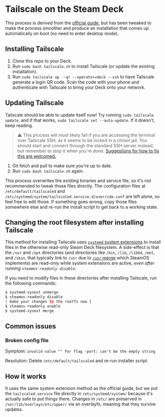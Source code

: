 # Tailscale on the Steam Deck

This process is derived from the [official guide][official-guide], but has been
tweaked to make the process smoother and produce an installation that comes up
automatically on boot (no need to enter desktop mode).

## Installing Tailscale

1. Clone this repo to your Deck.
2. Run `sudo bash tailscale.sh` to install Tailscale (or update the existing
   installation).
3. Run `sudo tailscale up --qr --operator=deck --ssh` to have Tailscale generate
   a login QR code. Scan the code with your phone and authenticate with
   Tailscale to bring your Deck onto your network.

## Updating Tailscale

Tailscale should be able to update itself now! Try running
`sudo tailscale update`, and if that works, `sudo tailscale set --auto-update`.
If it doesn't, keep reading.

> ⚠️ This process will most likely fail if you are accessing the terminal over
> Tailscale SSH, as it seems to be locked in a chroot jail. You should start and
> connect through the standard SSH server instead, but remember to stop it when
> you're done.
> [Suggestions for how to fix this are welcomed.](https://github.com/legowerewolf/deck-tailscale/issues/2)

1. Git fetch and pull to make sure you're up to date.
2. Run `sudo bash tailscale.sh` again.

This process overwrites the existing binaries and service file, so it's not
recommended to tweak those files directly. The configuration files at
`/etc/default/tailscaled` and
`/etc/systemd/system/tailscaled.service.d/override.conf` are left alone, so feel
free to edit those. If something goes wrong, copy those files somewhere else and
re-run the install script to get back to a working state.

## Changing the root filesystem after installing Tailscale

This method for installing Tailscale uses
[`systemd` system extensions](https://man.archlinux.org/man/systemd-sysext.8.en)
to install files in the otherwise read-only Steam Deck filesystem. A side-effect
is that the `/usr` and `/opt` directories (and directories like `/bin`, `/lib`,
`/lib64`, `/mnt`, and `/sbin`, that typically link to `/usr` due to
[`/usr` merge](https://www.freedesktop.org/wiki/Software/systemd/TheCaseForTheUsrMerge/)
which SteamOS implements) are read-only while system extensions are active,
_even after running `steamos-readonly disable`_.

If you need to modify files in these directories after installing Tailscale, run
the following commands:

```bash
$ systemd-sysext unmerge
$ steamos-readonly disable
[ make your changes to the rootfs now ]
$ steamos-readonly enable
$ systemd-sysext merge
```

## Common issues

### Broken config file

Symptom: `invalid value "" for flag -port: can't be the empty string`

Resolution: Delete `/etc/default/tailscaled` and re-run installer script.

## How it works

It uses the same system extension method as the official guide, but we put the
`tailscaled.service` file directly in `/etc/systemd/system/` because it's
actually safe to put things there. Changes in `/etc/` are preserved in
`/var/lib/overlays/etc/upper/` via an overlayfs, meaning that they survive
updates.

[official-guide]: https://tailscale.com/blog/steam-deck/
